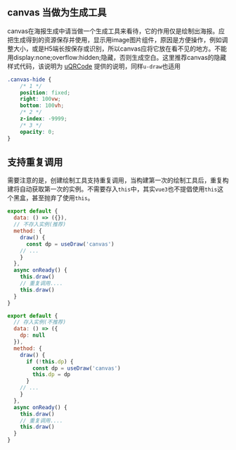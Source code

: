 ## canvas 当做为生成工具

canvas在海报生成中请当做一个生成工具来看待，它的作用仅是绘制出海报。应把生成得到的资源保存并使用，显示用image图片组件，原因是方便操作，例如调整大小，或是H5端长按保存或识别，所以canvas应将它放在看不见的地方。不能用display:none;overflow:hidden;隐藏，否则生成空白。这里推荐canvas的隐藏样式代码，该说明为 [uQRCode](https://github.com/Sansnn/uQRCode) 提供的说明，同样`u-draw`也适用
```css
.canvas-hide {
	/* 1 */
	position: fixed;
	right: 100vw;
	bottom: 100vh;
	/* 2 */
	z-index: -9999;
	/* 3 */
	opacity: 0;
}
```

## 支持重复调用

需要注意的是，创建绘制工具支持重复调用，当构建第一次的绘制工具后，重复构建将自动获取第一次的实例。不需要存入`this`中，其实`vue3`也不提倡使用`this`这个黑盒，甚至抛弃了使用`this`。
```js
export default {
  data: () => ({}),
  // 不存入实例(推荐)
  method: {
    draw() {
      const dp = useDraw('canvas')
    // ...
    }
  },
  async onReady() {
    this.draw()
    // 重复调用....
    this.draw()
  }
}
```
```js
export default {
  // 存入实例(不推荐)
  data: () => ({
    dp: null
  }),
  method: {
    draw() {
      if (!this.dp) {
        const dp = useDraw('canvas')
        this.dp = dp
      }
    // ...
    }
  },
  async onReady() {
    this.draw()
    // 重复调用....
    this.draw()
  }
}
```
